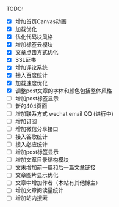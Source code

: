 TODO:
- [x] 增加首页Canvas动画
- [x] 加载优化
- [x] 优化代码块风格
- [x] 增加标签云模块
- [x] 文章点击方式优化
- [x] SSL证书
- [x] 增加评论系统
- [x] 接入百度统计
- [x] 加载速度优化
- [x] 调整post文章的字体和颜色包括整体风格
- [ ] 增加post标签显示
- [ ] 新的404页面
- [ ] 增加联系方式 wechat email QQ (进行中)
- [ ] 增加订阅
- [ ] 增加微信分享接口
- [ ] 接入谷歌统计
- [ ] 接入必应统计
- [ ] 增加post标签显示
- [ ] 增加文章目录结构模块
- [ ] 文末增加前一篇和后一篇文章链接
- [ ] 文章图片显示优化
- [ ] 文章中增加作者（本站有其他博主）
- [ ] 增加文章阅读量统计
- [ ] 增加站内搜索
